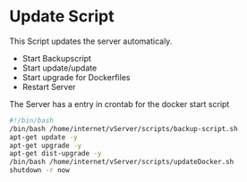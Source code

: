 # Update Script

This Script updates the server automaticaly.
* Start Backupscript
* Start update/update
* Start upgrade for Dockerfiles
* Restart Server

The Server has a entry in crontab for the docker start script

``` bash
#!/bin/bash
/bin/bash /home/internet/vServer/scripts/backup-script.sh
apt-get update -y
apt-get upgrade -y
apt-get dist-upgrade -y
/bin/bash /home/internet/vServer/scripts/updateDocker.sh
shutdown -r now

```
